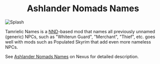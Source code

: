 <h1 align="center">
Ashlander Nomads Names

</h1>

![Splash](https://staticdelivery.nexusmods.com/mods/1704/images/headers/73315_1662304283.jpg)

Tamrielic Names is a [NND](https://github.com/adya/NPCs-Names-Distributor)-based mod that names all previously unnamed (generic) NPCs, such as "Whiterun Guard", "Merchant", "Thief", etc. goes well with mods such as Populated Skyrim that add even more nameless NPCs.

See [Ashlander Nomads Names](https://www.nexusmods.com/skyrimspecialedition/mods/73315) on Nexus for detailed description.

